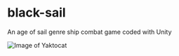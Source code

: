 # black-sail
An age of sail genre ship combat game coded with Unity

![Image of Yaktocat](https://octodex.github.com/images/yaktocat.png)
